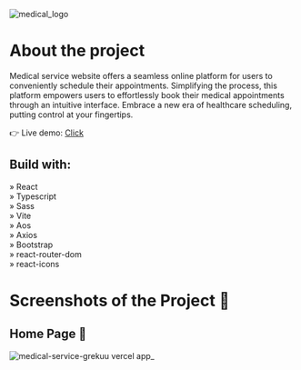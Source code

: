 ![medical_logo](https://github.com/grekuu/medical-service/assets/91375853/3917025b-9d9e-400d-8d5c-432f41600f68)
# About the project
Medical service website offers a seamless online platform for users to conveniently schedule their appointments. Simplifying the process, this platform empowers users to effortlessly book their medical appointments through an intuitive interface. Embrace a new era of healthcare scheduling, putting control at your fingertips.

👉 Live demo: <a href="https://medical-service-grekuu.vercel.app/">Click</a>

## Build with:
» React </br>
» Typescript </br>
» Sass </br>
» Vite </br>
» Aos </br>
» Axios </br>
» Bootstrap </br>
» react-router-dom </br>
» react-icons

# Screenshots of the Project 📸

## Home Page 🏡
![medical-service-grekuu vercel app_](https://github.com/grekuu/medical-service/assets/91375853/9deb9e17-429d-4913-8f67-b2b36709535a)

